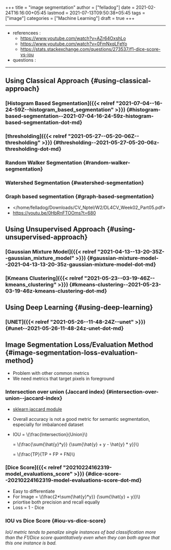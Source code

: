 +++
title = "image segmentation"
author = ["felladog"]
date = 2021-02-24T16:16:00+05:45
lastmod = 2021-07-13T09:50:38+05:45
tags = ["image"]
categories = ["Machine Learning"]
draft = true
+++

---

-   referencees :
    -   <https://www.youtube.com/watch?v=AZr64OxshLo>
    -   <https://www.youtube.com/watch?v=0FmNxqLFeYo>
    -   <https://stats.stackexchange.com/questions/273537/f1-dice-score-vs-iou>
-   questions :

---


## Using Classical Approach {#using-classical-approach}


### [Histogram Based Segmentation]({{< relref "2021-07-04--16-24-59Z--histogram_based_segmentation" >}}) {#histogram-based-segmentation--2021-07-04-16-24-59z-histogram-based-segmentation-dot-md}


### [thresholding]({{< relref "2021-05-27--05-20-06Z--thresholding" >}}) {#thresholding--2021-05-27-05-20-06z-thresholding-dot-md}


### Random Walker Segmentation {#random-walker-segmentation}


### Watershed Segmentation {#watershed-segmentation}


### Graph based segmentation {#graph-based-segmentation}

-   </home/felladog/Downloads/CV_Nptel/W2/DL4CV_Week02_Part05.pdf>
-   <https://youtu.be/0HbRnFTOOms?t=680>


## Using Unsupervised Approach {#using-unsupervised-approach}


### [Gaussian Mixture Model]({{< relref "2021-04-13--13-20-35Z--gaussian_mixture_model" >}}) {#gaussian-mixture-model--2021-04-13-13-20-35z-gaussian-mixture-model-dot-md}


### [Kmeans Clustering]({{< relref "2021-05-23--03-19-46Z--kmeans_clustering" >}}) {#kmeans-clustering--2021-05-23-03-19-46z-kmeans-clustering-dot-md}


## Using Deep Learning {#using-deep-learning}


### [UNET]({{< relref "2021-05-26--11-48-24Z--unet" >}}) {#unet--2021-05-26-11-48-24z-unet-dot-md}


## Image Segmentation Loss/Evaluation Method {#image-segmentation-loss-evaluation-method}

-   Problem with other common metrics
-   We need metrics that target pixels in foreground


### Intersection over union (Jaccard index) {#intersection-over-union--jaccard-index}

-   [sklearn jaccard module](https://scikit-learn.org/stable/modules/generated/sklearn.metrics.jaccard%5Fscore.html)
-   Overall accuracy is not a good metric for semantic segmentation, especially for imbalanced dataset
-   IOU = \\(\frac{Intersection}{Union}\\)

    = \\(\frac{\sum{\hat{y}\*y}} {\sum{\hat{y} + y - \hat{y} \* y}}\\)

    = \\(\frac{TP}{TP + FP + FN}\\)


### [Dice Score]({{< relref "20210224162319-model_evaluations_score" >}}) {#dice-score--20210224162319-model-evaluations-score-dot-md}

-   Easy to differentiate
-   For Image = \\(\frac{2\*\sum{\hat{y}\*y}} {\sum{\hat{y} + y}}\\)
-   priortise both precision and recall equally
-   Loss = 1 - Dice


### IOU vs Dice Score {#iou-vs-dice-score}

_IoU metric tends to penalize single instances of bad classification more than the F1/Dice score quantitatively even when they can both agree that this one instance is bad._
